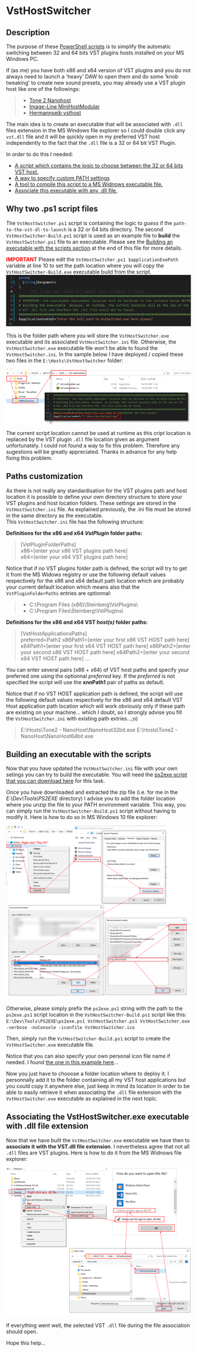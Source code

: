 # VstHostSwitcher

## Description

The purpose of these [PowerShell scripts](https://docs.microsoft.com/fr-fr/powershell/scripting/overview?view=powershell-6) is to simplify the automatic switching between 32 and 64 bits VST plugins hosts installed on your MS Windows PC.

If (as me) you have both x86 and x64 version of VST plugins and you do not always need to launch a 'heavy' DAW to open them and do some 'knob tweaking' to create new sound presets, you may already use a VST plugin host like one of the followings:

> - [Tone 2 Nanohost](https://www.tone2.com/nanohost.html)
> - [Image-Line MiniHostModular](https://forum.image-line.com/viewtopic.php?f=1919&t=123031)
> - [Hermannseib vsthost](http://www.hermannseib.com/english/vsthost.htm)

The main idea is to create an executable that will be associated with ``.dll`` files extension in the MS Windows file explorer so I could double click any ``vst.dll`` file and it will be quickly open in my preferred VST host independently to the fact that the ``.dll`` file is a 32 or 64 bit VST Plugin.

In order to do this I needed:

- [A script which contains the logic to choose between the 32 or 64 bits VST host.](#ANCHOR_SCRIPTS)
- [A way to specify custom PATH settings](#ANCHOR_SETTINGS)
- [A tool to compile this script to a MS Widnows executable file.](#ANCHOR_EXE)
- [Associate this executable with any .dll file.](#ANCHOR_FILE_ASSOCIATION)

<a name="ANCHOR_SCRIPTS"></a>

## Why two .ps1  script files

The ``VstHostSwitcher.ps1`` script is containing the logic to _guess_ if the ``path-to-the-vst-dl-to-launch`` is a 32 or 64 bits directory.
The second ``VstHostSwitcher-Build.ps1`` script is used as an example file to **build** the ``VstHostSwitcher.ps1`` file to an executable.
Please see the [Building an executable with the scripts section](#ANCHOR_EXE) at the end of this file for more details.

<span style="color:red">**IMPORTANT**</span>
Please edit the ``VstHostSwitcher.ps1 $applicationExePath`` variable at line 10 to set the path location where you will copy the ``VstHostSwitcher-Build.exe`` executable build from the script.
![Important-Warning-Image](images/Important-Warning.png)

This is the folder path where you will store the ``VstHostSwitcher.exe`` executable and its associated ``VstHostSwitcher.ini`` file. Otherwise, the ``VstHostSwitcher.exe`` executable file won't be able to found the ``VstHostSwitcher.ini``.
In the sample below I have deployed / copied these two files in the ``E:\Hosts\VstHostSwitcher`` folder:

![ExeApplicationPath-Image](images/ExeApplicationPath.png)

The current script location cannot be used at runtime as this cript location is replaced by the VST plugin ``.dll`` file location given as argument unfortunately. I could not found a way to fix this problem. Therefore any sugestions will be greatly appreciated. Thanks in advance for any help fixing this problem.  

<a name="ANCHOR_SETTINGS"></a>

## Paths customization

As there is not really any standardisation for the VST plugins path and host location it is possible to define your own directory structure to store your VST plugins and host location folders.
These settings are stored in the ``VstHostSwitcher.ini`` file. As explained previously,  the .ini file must be stored in the same directory as the executable.  
This ``VstHostSwitcher.ini`` file has the following structure:

**Definitions for the x86 and x64 *VstPlugin* folder paths:**

> \[VstPluginFolderPaths\]  
> x86=\[enter your x86 VST plugins path here\]  
> x64=\[enter your x64 VST plugins path here\]  

Notice that if no VST plugins folder path is defined, the script will try to get it from the MS Widows registry or use the following default values respectively for the x86 and x64 default path location which are probably your current default location which means also that the ``VstPluginFolderPaths`` entries are optionnal:

> - C:\Program Files (x86)\Steinberg\VstPlugins\
> - C:\Program Files\Steinberg\VstPlugins\

**Definitions for the x86 and x64 VST _host(s)_ folder paths:**

> \[VstHostApplicationsPaths\]  
> preferred=Path2
> x86Path1=\[enter your first x86 VST HOST path here\]  
> x64Path1=\[enter your first x64 VST HOST path here\]
> x86Path2=\[enter your second x86 VST HOST path here\]
> x64Path2=\[enter your second x64 VST HOST path here\]
>...

You can enter several pairs (x86 + x64) of VST host paths and specify your preferred one using the optionnal _preferred_ key. If the _preferred_ is not specified the script will use the __xnnPath1__ pair of paths as default.

Notice that if no VST HOST application path is defined, the script will use the following default values respectively for the x86 and x64 default VST Host application path location which will work obviously only if these path are existing on your machine... which I doubt, so I strongly advise you fill the ``VstHostSwitcher.ini`` with existing path extries...;o)

> E:\Hosts\Tone2 - NanoHost\NanoHost32bit.exe
> E:\Hosts\Tone2 - NanoHost\NanoHost64bit.exe

<a name="ANCHOR_EXE"></a>

## Building an executable with the scripts

Now that you have updated the ``VstHostSwitcher.ini`` file with your own setings you can try to build the executable. 
You will need the [ps2exe script that you can download here](https://gallery.technet.microsoft.com/scriptcenter/PS2EXE-GUI-Convert-9b4b0493) for this task.

Once you have downloaded and extracted the zip file (i.e. for me in the _E:\Dev\Tools\PS2EXE_ directory) I advise you to add the folder location where you unzip the file to your PATH environment variable. This way, you can simply run the ``VstHostSwitcher-Build.ps1`` script without having to modify it.
Here is how to do so in MS Windows 10 file explorer:

![SetEnv-Image](images/SetEnv.png)

Otherwise, please simply prefix the ``ps2exe.ps1`` string with the path to the ``ps2exe.ps1`` script location in the ``VstHostSwitcher-Build.ps1`` script like this:
``E:\Dev\Tools\PS2EXE\ps2exe.ps1 VstHostSwitcher.ps1 VstHostSwitcher.exe -verbose -noConsole -iconfile VstHostSwitcher.ico``

Then, simply run the ``VstHostSwitcher-Build.ps1`` script to create the ``VstHostSwitcher.exe`` executable file.

Notice that you can also specify your own personal icon file name if needed.
I found [the one in this example here](https://icon-icons.com/)...

Now you just have to chooose a folder location where to deploy it.
I personnally add it to the folder containing all my VST host applications but you could copy it anywhere else, just keep in mind its location in order to be able to easily retrieve it when associating the ``.dll`` file extension with the ``VstHostSwitcher.exe`` executable as explained in the next topic.

<a name="ANCHOR_FILE_ASSOCIATION"></a>

## Associating the VstHostSwitcher.exe executable with .dll file extension

Now that we have built the ``VstHostSwitcher.exe`` executable we have then to **associate it with the VST.dll file extension**.
I nevertheless agree that not all ``.dll`` files are VST plugins.
Here is how to do it from the MS Widnows file explorer:

![DllFileExtensionAssociation-Image](images/DllFileExtensionAssociation.png)

If everything went well, the selected VST ``.dll`` file during the file association should open.

Hope this help...
